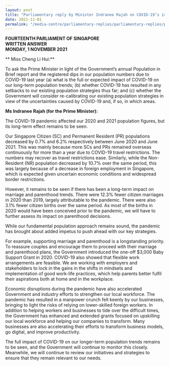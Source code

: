 ```yaml
---
layout: post
title: "Parliamentary reply by Minister Indranee Rajah on COVID-19’s impact on long-term population trends and strategies "
date: 2021-11-01
permalink: "/media-centre/parliamentary-replies/parliamentary-replies/parliamentary-reply-by-minister-indranee-rajah-on-covid-19-impact-on-long-term-population-trends-and-strategies"
---
```


**FOURTEENTH PARLIAMENT OF SINGAPORE**  
**WRITTEN ANSWER**  
**MONDAY, 1 NOVEMBER 2021**

** Miss Cheng Li Hui:**

To ask the Prime Minister in light of the Government’s annual Population in Brief report and the registered dips in our population numbers due to COVID-19 last year (a) what is the full or expected impact of COVID-19 on our long-term population trends; (b) whether COVID-19 has resulted in any setbacks to our existing population strategies thus far; and (c) whether the Government will consider re-calibrating our existing population strategies in view of the uncertainties caused by COVID-19 and, if so, in which areas.

**Ms Indranee Rajah (for the Prime Minister):** 

The COVID-19 pandemic affected our 2020 and 2021 population figures, but its long-term effect remains to be seen. 

Our Singapore Citizen (SC) and Permanent Resident (PR) populations decreased by 0.7% and 6.2% respectively between June 2020 and June 2021. This was mainly because more SCs and PRs remained overseas continuously for more than a year due to COVID-19 travel restrictions. The numbers may recover as travel restrictions ease. Similarly, while the Non-Resident (NR) population decreased by 10.7% over the same period, this was largely because of a decrease in foreign employment in Singapore, which is expected given uncertain economic conditions and widespread border restrictions. 

However, it remains to be seen if there has been a long-term impact on marriage and parenthood trends. There were 12.3% fewer citizen marriages in 2020 than 2019, largely attributable to the pandemic. There were also 3.1% fewer citizen births over the same period. As most of the births in 2020 would have been conceived prior to the pandemic, we will have to further assess its impact on parenthood decisions. 

While our fundamental population approach remains sound, the pandemic has brought about added impetus to push ahead with our key strategies. 
 
For example, supporting marriage and parenthood is a longstanding priority. To reassure couples and encourage them to proceed with their marriage and parenthood plans, the Government introduced the one-off $3,000 Baby Support Grant in 2020. COVID-19 also showed that flexible work arrangements are feasible. We are working with employers and stakeholders to lock in the gains in the shifts in mindsets and implementation of good work-life practices, which help parents better fulfil their aspirations both at home and in the workplace. 

Economic disruptions during the pandemic have also accelerated Government and industry efforts to strengthen our local workforce. The pandemic has resulted in a manpower crunch felt keenly by our businesses, bringing to light the risks of relying on lower-skilled foreign workers. In addition to helping workers and businesses to tide over the difficult times, the Government has enhanced and extended grants focused on upskilling our local workforce and helping our companies to transform. Many businesses are also accelerating their efforts to transform business models, go digital, and improve productivity.

The full impact of COVID-19 on our longer-term population trends remains to be seen, and the Government will continue to monitor this closely. Meanwhile, we will continue to review our initiatives and strategies to ensure that they remain relevant to our needs. 

